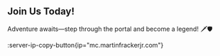 ## Join Us Today!

Adventure awaits—step through the portal and become a legend! 🗡️🛡️

:server-ip-copy-button{ip="mc.martinfrackerjr.com"}
